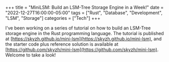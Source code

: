 +++
title = "MiniLSM: Build an LSM-Tree Storage Engine in a Week!"
date = "2022-12-27T16:00:00-05:00"
tags = ["Rust", "Database", "Development", "LSM", "Storage"]
categories = ["Tech"]
+++

I've been working on a series of tutorial on how to build an LSM-Tree storage engine in the Rust programming language.
The tutorial is published at [https://skyzh.github.io/mini-lsm](https://skyzh.github.io/mini-lsm), and the starter code
plus reference solution is available at [https://github.com/skyzh/mini-lsm](https://github.com/skyzh/mini-lsm). Welcome
to take a look!
